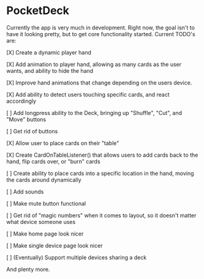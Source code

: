 # PocketDeck
Currently the app is very much in development. Right now, the goal isn't to have it looking pretty, but to get core functionality started.
Current TODO's are:

[X] Create a dynamic player hand

[X] Add animation to player hand, allowing as many cards as the user wants, and ability to hide the hand

[X] Improve hand animations that change depending on the users device.

[X] Add ability to detect users touching specific cards, and react accordingly

[ ] Add longpress ability to the Deck, bringing up "Shuffle", "Cut", and "Move" buttons

[ ] Get rid of buttons

[X] Allow user to place cards on their "table"

[X] Create CardOnTableListener() that allows users to add cards back to the hand, flip cards over, or "burn" cards

[ ] Create ability to place cards into a specific location in the hand, moving the cards around dynamically

[ ] Add sounds

[ ] Make mute button functional

[ ] Get rid of "magic numbers" when it comes to layout, so it doesn't matter what device someone uses

[ ] Make home page look nicer

[ ] Make single device page look nicer

[ ] (Eventually) Support multiple devices sharing a deck

And plenty more.
